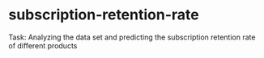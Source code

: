 # subscription-retention-rate
Task: Analyzing the data set and predicting the subscription retention rate of different products
